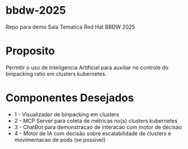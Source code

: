 # bbdw-2025
Repo para demo Sala Tematica Red Hat BBDW 2025

# Proposito
Permitir o uso de Inteligencia Artificial para auxiliar no controle do binpacking ratio em clusters kubernetes.

# Componentes Desejados
- 1 - Visualizador de binpacking em clusters 
- 2 - MCP Server para coleta de métricas no(s) clusters kubernetes 
- 3 - ChatBot para demonstracao de interacao com motor de decisao 
- 4 - Motor de IA com decisão sobre escalabilidade de clusters e movimentacao de pods (se possivel) 


